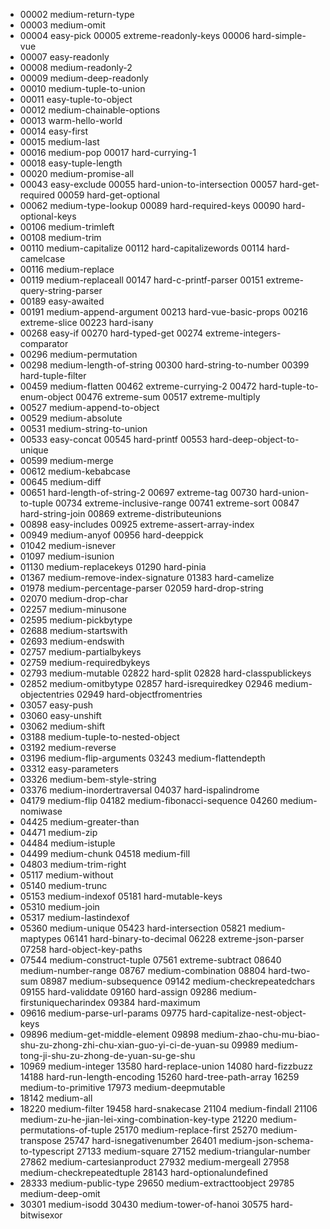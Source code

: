 + 00002 medium-return-type
+ 00003 medium-omit
+ 00004 easy-pick
00005 extreme-readonly-keys
00006 hard-simple-vue
+ 00007 easy-readonly
+ 00008 medium-readonly-2
+ 00009 medium-deep-readonly
+ 00010 medium-tuple-to-union
+ 00011 easy-tuple-to-object
+ 00012 medium-chainable-options
+ 00013 warm-hello-world
+ 00014 easy-first
+ 00015 medium-last
+ 00016 medium-pop
00017 hard-currying-1
+ 00018 easy-tuple-length
+ 00020 medium-promise-all
+ 00043 easy-exclude
00055 hard-union-to-intersection
00057 hard-get-required
00059 hard-get-optional
+ 00062 medium-type-lookup
00089 hard-required-keys
00090 hard-optional-keys
+ 00106 medium-trimleft
+ 00108 medium-trim
+ 00110 medium-capitalize
00112 hard-capitalizewords
00114 hard-camelcase
+ 00116 medium-replace
+ 00119 medium-replaceall
00147 hard-c-printf-parser
00151 extreme-query-string-parser
+ 00189 easy-awaited
+ 00191 medium-append-argument
00213 hard-vue-basic-props
00216 extreme-slice
00223 hard-isany
+ 00268 easy-if
00270 hard-typed-get
00274 extreme-integers-comparator
+ 00296 medium-permutation
+ 00298 medium-length-of-string
00300 hard-string-to-number
00399 hard-tuple-filter
+ 00459 medium-flatten
00462 extreme-currying-2
00472 hard-tuple-to-enum-object
00476 extreme-sum
00517 extreme-multiply
+ 00527 medium-append-to-object
+ 00529 medium-absolute
+ 00531 medium-string-to-union
+ 00533 easy-concat
00545 hard-printf
00553 hard-deep-object-to-unique
+ 00599 medium-merge
+ 00612 medium-kebabcase
+ 00645 medium-diff
+ 00651 hard-length-of-string-2
00697 extreme-tag
00730 hard-union-to-tuple
00734 extreme-inclusive-range
00741 extreme-sort
00847 hard-string-join
00869 extreme-distributeunions
+ 00898 easy-includes
00925 extreme-assert-array-index
+ 00949 medium-anyof
00956 hard-deeppick
+ 01042 medium-isnever
+ 01097 medium-isunion
+ 01130 medium-replacekeys
01290 hard-pinia
+ 01367 medium-remove-index-signature
01383 hard-camelize
+ 01978 medium-percentage-parser
02059 hard-drop-string
+ 02070 medium-drop-char
+ 02257 medium-minusone
+ 02595 medium-pickbytype
+ 02688 medium-startswith
+ 02693 medium-endswith
+ 02757 medium-partialbykeys
+ 02759 medium-requiredbykeys
+ 02793 medium-mutable
02822 hard-split
02828 hard-classpublickeys
+ 02852 medium-omitbytype
02857 hard-isrequiredkey
02946 medium-objectentries
02949 hard-objectfromentries
+ 03057 easy-push
+ 03060 easy-unshift
+ 03062 medium-shift
+ 03188 medium-tuple-to-nested-object
+ 03192 medium-reverse
+ 03196 medium-flip-arguments
03243 medium-flattendepth
+ 03312 easy-parameters
+ 03326 medium-bem-style-string
+ 03376 medium-inordertraversal
04037 hard-ispalindrome
+ 04179 medium-flip
04182 medium-fibonacci-sequence
04260 medium-nomiwase
+ 04425 medium-greater-than
+ 04471 medium-zip
+ 04484 medium-istuple
+ 04499 medium-chunk
04518 medium-fill
+ 04803 medium-trim-right
+ 05117 medium-without
+ 05140 medium-trunc
+ 05153 medium-indexof
05181 hard-mutable-keys
+ 05310 medium-join
+ 05317 medium-lastindexof
+ 05360 medium-unique
05423 hard-intersection
05821 medium-maptypes
06141 hard-binary-to-decimal
06228 extreme-json-parser
07258 hard-object-key-paths
+ 07544 medium-construct-tuple
07561 extreme-subtract
08640 medium-number-range
08767 medium-combination
08804 hard-two-sum
08987 medium-subsequence
09142 medium-checkrepeatedchars
09155 hard-validdate
09160 hard-assign
09286 medium-firstuniquecharindex
09384 hard-maximum
+ 09616 medium-parse-url-params
09775 hard-capitalize-nest-object-keys
+ 09896 medium-get-middle-element
09898 medium-zhao-chu-mu-biao-shu-zu-zhong-zhi-chu-xian-guo-yi-ci-de-yuan-su
09989 medium-tong-ji-shu-zu-zhong-de-yuan-su-ge-shu
+ 10969 medium-integer
13580 hard-replace-union
14080 hard-fizzbuzz
14188 hard-run-length-encoding
15260 hard-tree-path-array
16259 medium-to-primitive
17973 medium-deepmutable
+ 18142 medium-all
+ 18220 medium-filter
19458 hard-snakecase
21104 medium-findall
21106 medium-zu-he-jian-lei-xing-combination-key-type
21220 medium-permutations-of-tuple
25170 medium-replace-first
25270 medium-transpose
25747 hard-isnegativenumber
26401 medium-json-schema-to-typescript
27133 medium-square
27152 medium-triangular-number
27862 medium-cartesianproduct
27932 medium-mergeall
27958 medium-checkrepeatedtuple
28143 hard-optionalundefined
+ 28333 medium-public-type
29650 medium-extracttoobject
29785 medium-deep-omit
+ 30301 medium-isodd
30430 medium-tower-of-hanoi
30575 hard-bitwisexor
